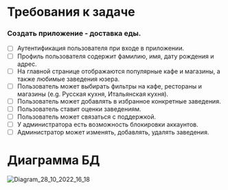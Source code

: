 # Требования к задаче
### Создать приложение - доставка еды.
+ [ ] Аутентификация пользователя при входе в приложении.
+ [ ] Профиль пользователя содержит фамилию, имя, дату рождения и адрес.
+ [ ] На главной странице отображаются популярные кафе и магазины, а также любимые заведения юзера.
+ [ ] Пользователь может выбирать фильтры на кафе, рестораны и магазины (e.g. Русская кухня, Итальянская кухня).
+ [ ] Пользователь может добавлять в избранное конкретные заведения.
+ [ ] Пользователь ставит оценки заведениям. 
+ [ ] Пользователь может связаться с поддержкой.
+ [ ] У администратора есть возможность блокировки аккаунтов.
+ [ ] Администратор может изменять, добавлять, удалять заведения. 
# Диаграмма БД
![Diagram_28_10_2022_16_18](https://user-images.githubusercontent.com/93659488/198604794-8d11aab2-b153-4dcc-821a-646c974d4602.png)
